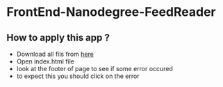 # FrontEnd-Nanodegree-FeedReader

## How to apply this app ?

- Download all fils from [here](https://github.com/Ahmedfci2018/FrontEnd-Nanodegree-FeedReader)
- Open index.html file 
- look at the footer of page to see if some error occured 
- to expect this you should click on the error 
